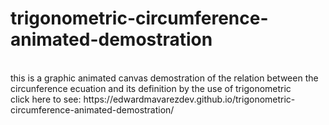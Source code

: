 # trigonometric-circumference-animated-demostration
<br>
this is a graphic animated canvas demostration of the relation between the circunference ecuation and its definition by the use of trigonometric
<br>
click here to see: https://edwardmavarezdev.github.io/trigonometric-circumference-animated-demostration/
